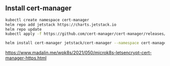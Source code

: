 ## Install cert-manager

```bash
kubectl create namespace cert-manager
helm repo add jetstack https://charts.jetstack.io
helm repo update
kubectl apply -f https://github.com/cert-manager/cert-manager/releases/download/v1.8.0/cert-manager.crds.yaml

helm install cert-manager jetstack/cert-manager --namespace cert-manager --create-namespace --version v1.8.0
```
https://www.madalin.me/wpk8s/2021/050/microk8s-letsencrypt-cert-manager-https.html